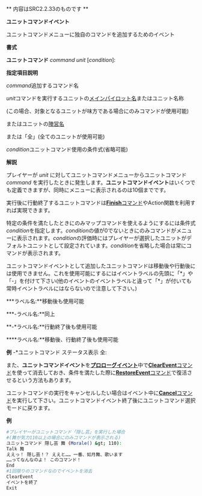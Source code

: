 ** 内容はSRC2.2.33のものです **

**ユニットコマンドイベント**

ユニットコマンドメニューに独自のコマンドを追加するためのイベント

**書式**

**ユニットコマンド** *command unit*  [*condition*]:

**指定項目説明**

*command*追加するコマンド名

*unit*コマンドを実行するユニットの[メインパイロット名](メインパイロット名.md)またはユニット名称

(この場合、対象となるユニットが味方である場合にのみコマンドが使用可能)

またはユニットの[陣営名](陣営名.md)

または「全」(全てのユニットが使用可能)

*condition*ユニットコマンド使用の条件式(省略可能)

**解説**

プレイヤーが *unit* に対してユニットコマンドメニューからユニットコマンド *command* を実行したときに発生します。**ユニットコマンドイベント**はいくつでも定義できますが、同時にメニューに表示されるのは10個までです。

実行後に行動終了するユニットコマンドは[**Finish**コマンド](Finishコマンド.md)やAction関数を利用すれば実現できます。

特定の条件を満たしたときにのみマップコマンドを使えるようにするには条件式 *condition*を指定します。*condition*の値が0でないときにのみコマンドがメニューに表示されます。*condition*の評価時にはプレイヤーが選択したユニットがデフォルトユニットとして設定されています。*condition*を省略した場合は常にコマンドが表示されます。

ユニットコマンドイベントとして追加したユニットコマンドは移動後や行動後には使用できません。これを使用可能にするにはイベントラベルの先頭に「\*」や「-」を付けて下さい(他のイベントのイベントラベルと違って「\*」が付いても常時イベントラベルにはならないので注意して下さい。)

**\*ラベル名:**移動後も使用可能

**\*-ラベル名:**同上

**-\*ラベル名:**行動終了後も使用可能

**\*\*ラベル名:**移動後、行動終了後も使用可能

**例** -\*ユニットコマンド ステータス表示 全:

また、**ユニットコマンドイベント**を[**プロローグイベント**](プロローグイベント.md)中で[**ClearEvent**コマンド](ClearEventコマンド.md)を使って消去しておき、条件を満たした際に[**RestoreEvent**コマンド](RestoreEventコマンド.md)で復活させるという方法もあります。

ユニットコマンドの実行をキャンセルしたい場合はイベント中に[**Cancel**コマンド](Cancelコマンド.md)を実行して下さい。ユニットコマンドイベント終了後にユニットコマンド選択モードに戻ります。

**例**
```sh
#プレイヤーがユニットコマンド「隠し芸」を実行した場合
#(舞が気力110以上の場合にのみコマンドが表示される)
ユニットコマンド 隠し芸 舞 (Morale() &gt; 110):
Talk 舞
ええっ！ 隠し芸！？ ええと…… 一番、如月舞、歌います
……ってなんなのよ！ このコマンド！
End
#1回限りのコマンドなのでイベントを消去
ClearEvent
イベントを終了
Exit
```

